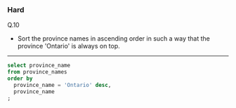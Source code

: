 ### Hard
Q.10  
* Sort the province names in ascending order in such a way that the province 'Ontario' is always on top.

---
```SQL
select province_name
from province_names
order by
  province_name = 'Ontario' desc,
  province_name
;
```
